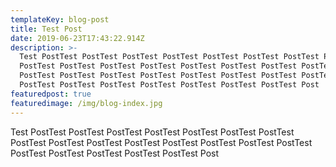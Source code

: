 ```yaml
---
templateKey: blog-post
title: Test Post
date: 2019-06-23T17:43:22.914Z
description: >-
  Test PostTest PostTest PostTest PostTest PostTest PostTest PostTest PostTest
  PostTest PostTest PostTest PostTest PostTest PostTest PostTest PostTest
  PostTest PostTest PostTest PostTest PostTest PostTest PostTest PostTest
  PostTest PostTest PostTest PostTest PostTest PostTest PostTest Post
featuredpost: true
featuredimage: /img/blog-index.jpg
---
```

Test PostTest PostTest PostTest PostTest PostTest PostTest PostTest PostTest PostTest PostTest PostTest PostTest PostTest PostTest PostTest PostTest PostTest PostTest PostTest PostTest Post
